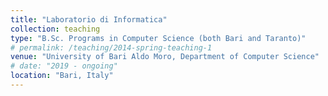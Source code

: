 ```yaml
---
title: "Laboratorio di Informatica"
collection: teaching
type: "B.Sc. Programs in Computer Science (both Bari and Taranto)"
# permalink: /teaching/2014-spring-teaching-1
venue: "University of Bari Aldo Moro, Department of Computer Science"
# date: "2019 - ongoing"
location: "Bari, Italy"
---
```


<!-- This is a description of a teaching experience. You can use markdown like any other post.

Heading 1
======

Heading 2
======

Heading 3
====== -->